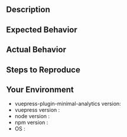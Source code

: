 <!-- thanks for reaching out -->

<!-- before you proceed, please read and follow the instructions -->

<!-- feel free to add any supporting media such as screenshots or gifs -->


## Description

<!-- describe your issue (bug/feature/question) -->


## Expected Behavior

<!-- describe the expected behavior -->


## Actual Behavior

<!-- describe what actually happened -->


## Steps to Reproduce

<!-- uncomment the following and list the steps -->
<!--
1. 
2. 
3. 
-->


## Your Environment

- vuepress-plugin-minimal-analytics version: <!-- add your vuepress-plugin-minimal-analytics version here -->
- vuepress version                         : <!-- add your vuepress version here -->
- node version                             : <!-- add your node version here -->
- npm version                              : <!-- add your npm version here -->
- OS                                       : <!-- add your OS details here -->


<!-- don't hesitate to add any other relevant details -->

<!-- thanks! -->
